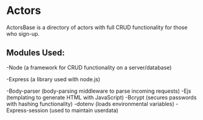 # Actors

ActorsBase is a directory of actors with full CRUD functionality for those who sign-up.


## Modules Used:
-Node (a framework for CRUD functionality on a server/database)

-Express (a library used with node.js)

-Body-parser (body-parsing middleware to parse incoming requests)
-Ejs (templating to generate HTML with JavaScript)
-Bcrypt (secures passwords with hashing functionality)
-dotenv (loads environmental variables)
-Express-session (used to maintain userdata)
